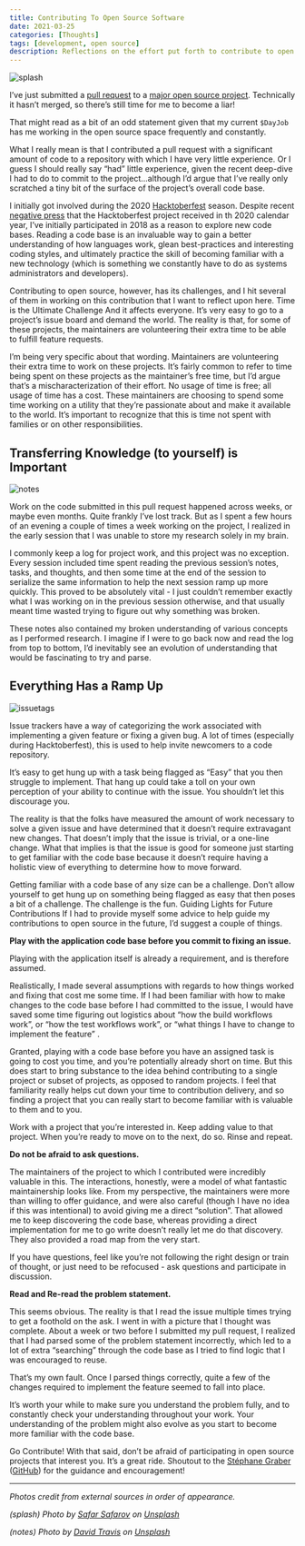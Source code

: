 ```yaml
---
title: Contributing To Open Source Software
date: 2021-03-25
categories: [Thoughts]
tags: [development, open source]
description: Reflections on the effort put forth to contribute to open source.
---
```


![splash](/images/contrib-to-open-source-splash.jpg)

I’ve just submitted a [pull request](https://github.com/lxc/lxd/pull/8592) to a
[major open source project](https://github.com/lxc/lxd). Technically it hasn’t
merged, so there’s still time for me to become a liar! 

That might read as a bit of an odd statement given that my current `$DayJob` has
me working in the open source space frequently and constantly.

What I really mean is that I contributed a pull request with a significant
amount of code to a repository with which I have very little experience. Or I
guess I should really say “had” little experience, given the recent deep-dive I
had to do to commit to the project...although I’d argue that I’ve really only
scratched a tiny bit of the surface of the project’s overall code base.

I initially got involved during the 2020
[Hacktoberfest](https://hacktoberfest.digitalocean.com/) season. Despite recent
[negative press](https://news.ycombinator.com/item?id=24658052&p=2) that the
Hacktoberfest project received in th 2020 calendar year, I’ve initially
participated in 2018 as a reason to explore new code bases. Reading a code base
is an invaluable way to gain a better understanding of how languages work, glean
best-practices and interesting coding styles, and ultimately practice the skill
of becoming familiar with a new technology (which is something we constantly
have to do as systems administrators and developers).

Contributing to open source, however, has its challenges, and I hit several of
them in working on this contribution that I want to reflect upon here. Time is
the Ultimate Challenge And it affects everyone. It’s very easy to go to a
project’s issue board and demand the world. The reality is that, for some of
these projects, the maintainers are volunteering their extra time to be able to
fulfill feature requests.

I’m being very specific about that wording. Maintainers are volunteering their
extra time to work on these projects. It’s fairly common to refer to time being
spent on these projects as the maintainer’s free time, but I’d argue that’s a
mischaracterization of their effort. No usage of time is free; all usage of time
has a cost. These maintainers are choosing to spend some time working on a
utility that they’re passionate about and make it available to the world. It’s
important to recognize that this is time not spent with families or on other
responsibilities. 

## Transferring Knowledge (to yourself) is Important

![notes](/images/contrib-to-open-source-notes.jpg)

Work on the code submitted in this pull request happened across weeks, or maybe
even months. Quite frankly I’ve lost track. But as I spent a few hours of an
evening a couple of times a week working on the project, I realized in the early
session that I was unable to store my research solely in my brain.

I commonly keep a log for project work, and this project was no exception. Every
session included time spent reading the previous session’s notes, tasks, and
thoughts, and then some time at the end of the session to serialize the same
information to help the next session ramp up more quickly. This proved to be
absolutely vital - I just couldn’t remember exactly what I was working on in the
previous session otherwise, and that usually meant time wasted trying to figure
out why something was broken.

These notes also contained my broken understanding of various concepts as I
performed research. I imagine if I were to go back now and read the log from top
to bottom, I’d inevitably see an evolution of understanding that would be
fascinating to try and parse.

## Everything Has a Ramp Up

![issuetags](/images/contrib-to-open-source-issuetags.png)

Issue trackers have a way of categorizing the work associated with implementing
a given feature or fixing a given bug. A lot of times (especially during
Hacktoberfest), this is used to help invite newcomers to a code repository.

It’s easy to get hung up with a task being flagged as “Easy” that you then
struggle to implement. That hang up could take a toll on your own perception of
your ability to continue with the issue. You shouldn’t let this discourage you.

The reality is that the folks have measured the amount of work necessary to
solve a given issue and have determined that it doesn’t require extravagant new
changes. That doesn’t imply that the issue is trivial, or a one-line change.
What that implies is that the issue is good for someone just starting to get
familiar with the code base because it doesn’t require having a holistic view of
everything to determine how to move forward. 

Getting familiar with a code base of any size can be a challenge. Don’t allow
yourself to get hung up on something being flagged as easy that then poses a bit
of a challenge. The challenge is the fun. Guiding Lights for Future
Contributions If I had to provide myself some advice to help guide my
contributions to open source in the future, I’d suggest a couple of things.

**Play with the application code base before you commit to fixing an issue.**

Playing with the application itself is already a requirement, and is therefore
assumed.

Realistically, I made several assumptions with regards to how things worked and
fixing that cost me some time. If I had been familiar with how to make changes
to the code base before I had committed to the issue, I would have saved some
time figuring out logistics about “how the build workflows work”, or “how the
test workflows work”, or “what things I have to change to implement the feature”
.

Granted, playing with a code base before you have an assigned task is going to
cost you time, and you’re potentially already short on time. But this does start
to bring substance to the idea behind contributing to a single project or subset
of projects, as opposed to random projects. I feel that familiarity really helps
cut down your time to contribution delivery, and so finding a project that you
can really start to become familiar with is valuable to them and to you. 

Work with a project that you’re interested in. Keep adding value to that
project. When you’re ready to move on to the next, do so. Rinse and repeat.

**Do not be afraid to ask questions.**

The maintainers of the project to which I contributed were incredibly valuable
in this. The interactions, honestly, were a model of what fantastic
maintainership looks like. From my perspective, the maintainers were more than
willing to offer guidance, and were also careful (though I have no idea if this
was intentional) to avoid giving me a direct “solution”. That allowed me to keep
discovering the code base, whereas providing a direct implementation for me to
go write doesn’t really let me do that discovery. They also provided a road map
from the very start. 

If you have questions, feel like you’re not following the right design or train
of thought, or just need to be refocused - ask questions and participate in
discussion.

**Read and Re-read the problem statement.**

This seems obvious. The reality is that I read the issue multiple times trying
to get a foothold on the ask. I went in with a picture that I thought was
complete. About a week or two before I submitted my pull request, I realized
that I had parsed some of the problem statement incorrectly, which led to a lot
of extra “searching” through the code base as I tried to find logic that I was
encouraged to reuse.

That’s my own fault. Once I parsed things correctly, quite a few of the changes
required to implement the feature seemed to fall into place.

It’s worth your while to make sure you understand the problem fully, and to
constantly check your understanding throughout your work. Your understanding of
the problem might also evolve as you start to become more familiar with the code
base.

Go Contribute! With that said, don’t be afraid of participating in open source
projects that interest you. It’s a great ride. Shoutout to the [Stéphane
Graber](https://stgraber.org/) ([GitHub](https://github.com/stgraber)) for the
guidance and encouragement!


---
_Photos credit from external sources in order of appearance._

_(splash) Photo by [Safar
Safarov](https://unsplash.com/@codestorm?utm_source=unsplash&utm_medium=referral&utm_content=creditCopyText)
on
[Unsplash](https://unsplash.com/s/photos/coding?utm_source=unsplash&utm_medium=referral&utm_content=creditCopyText)_

_(notes) Photo by [David
Travis](https://unsplash.com/@dtravisphd?utm_source=unsplash&utm_medium=referral&utm_content=creditCopyText)
on
[Unsplash](https://unsplash.com/s/photos/notes?utm_source=unsplash&utm_medium=referral&utm_content=creditCopyText)_
